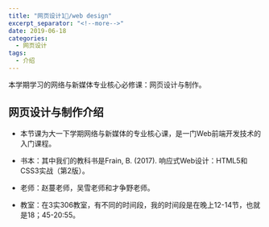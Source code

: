 ```yaml
---
title: "网页设计1⃣️/web design"
excerpt_separator: "<!--more-->"
date: 2019-06-18
categories:
  - 网页设计
tags:
  - 介绍
---
```


本学期学习的网络与新媒体专业核心必修课：网页设计与制作。

<!--more-->

## 网页设计与制作介绍

* 本节课为大一下学期网络与新媒体的专业核心课，是一门Web前端开发技术的入门课程。

* 书本：其中我们的教科书是Frain, B. (2017). 响应式Web设计：HTML5和CSS3实战（第2版）。

* 老师：赵蔓老师，吴雪老师和才争野老师。

* 教室：在3实306教室，有不同的时间段，我的时间段是在晚上12-14节，也就是18；45-20:55。